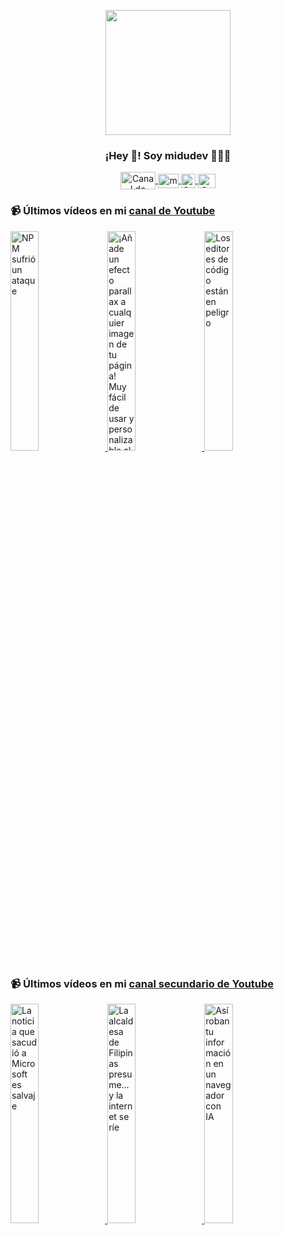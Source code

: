 <p align="center" width="300">
   <img align="center" width="200" src="https://user-images.githubusercontent.com/1561955/106762302-fda9de00-6635-11eb-99be-3ef744e60c0e.png" />
   <h3 align="center">¡Hey 👋! Soy midudev 👨🏻‍💻</h3>
</p>

<p align="center">
   <a href="https://twitch.tv/midudev" target="blank">
    <img align="center" src="https://upload.wikimedia.org/wikipedia/commons/c/ce/Twitch_logo_2019.svg" alt="Canal de Twitch de midudev" height="28px" width="56px" />
  </a>
  <span style="width: 8px;"> </span>
   <a href="https://youtube.com/midudev" target="blank">
    <img align="center" src="https://upload.wikimedia.org/wikipedia/commons/0/09/YouTube_full-color_icon_%282017%29.svg" alt="midudev" height="23px" width="33px" />
  </a>
  <span style="width: 8px;"> </span>
  <a href="https://instagram.com/midu.dev" target="blank">
    <img align="center" src="https://upload.wikimedia.org/wikipedia/commons/e/e7/Instagram_logo_2016.svg" alt="Canal de Instagram de midu.dev" height="23px" width="23px" />
  </a>
  <span style="width: 8px;"> </span>
  <a href="https://twitter.com/midudev" target="blank">
    <img align="center" src="https://upload.wikimedia.org/wikipedia/commons/thumb/6/6f/Logo_of_Twitter.svg/2491px-Logo_of_Twitter.svg.png" alt="Canal de Twitter de midudev" height="23px" width="28px" />
  </a>
</p>

### 📹 Últimos vídeos en mi [canal de Youtube](https://youtube.com/midudev?sub_confirmation=1)

<a href='https://youtu.be/b4M7FYa3STU' target='_blank'>
  <img width='30%' src='https://img.youtube.com/vi/b4M7FYa3STU/mqdefault.jpg' alt='NPM sufrió un ataque' />
</a>
<a href='https://youtu.be/qyL6l0l584k' target='_blank'>
  <img width='30%' src='https://img.youtube.com/vi/qyL6l0l584k/mqdefault.jpg' alt='¡Añade un efecto parallax a cualquier imagen de tu página! Muy fácil de usar y personalizable al det' />
</a>
<a href='https://youtu.be/ANuWvZ7ed4o' target='_blank'>
  <img width='30%' src='https://img.youtube.com/vi/ANuWvZ7ed4o/mqdefault.jpg' alt='Los editores de código están en peligro' />
</a>

### 📹 Últimos vídeos en mi [canal secundario de Youtube](https://youtube.com/midulive?sub_confirmation=1)

<a href='https://youtu.be/icrjY8zq_AE' target='_blank'>
  <img width='30%' src='https://img.youtube.com/vi/icrjY8zq_AE/mqdefault.jpg' alt='La noticia que sacudió a Microsoft es salvaje' />
</a>
<a href='https://youtu.be/ETAVDV1mZTw' target='_blank'>
  <img width='30%' src='https://img.youtube.com/vi/ETAVDV1mZTw/mqdefault.jpg' alt='La alcaldesa de Filipinas presume... y la internet se ríe' />
</a>
<a href='https://youtu.be/_GW05_yDT6Y' target='_blank'>
  <img width='30%' src='https://img.youtube.com/vi/_GW05_yDT6Y/mqdefault.jpg' alt='Así roban tu información en un navegador con IA' />
</a>